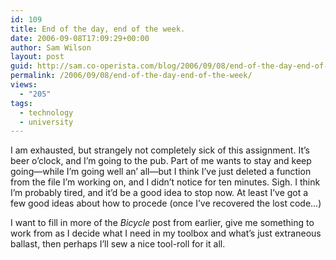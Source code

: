 ```yaml
---
id: 109
title: End of the day, end of the week.
date: 2006-09-08T17:09:29+00:00
author: Sam Wilson
layout: post
guid: http://sam.co-operista.com/blog/2006/09/08/end-of-the-day-end-of-the-week/
permalink: /2006/09/08/end-of-the-day-end-of-the-week/
views:
  - "205"
tags:
  - technology
  - university
---
```

I am exhausted, but strangely not completely sick of this assignment. It&#8217;s beer o&#8217;clock, and I&#8217;m going to the pub. Part of me wants to stay and keep going&mdash;while I&#8217;m going well an&#8217; all&mdash;but I think I&#8217;ve just deleted a function from the file I&#8217;m working on, and I didn&#8217;t notice for ten minutes. Sigh. I think I&#8217;m probably tired, and it&#8217;d be a good idea to stop now. At least I&#8217;ve got a few good ideas about how to procede (once I&#8217;ve recovered the lost code&hellip;)

I want to fill in more of the _Bicycle_ post from earlier, give me something to work from as I decide what I need in my toolbox and what&#8217;s just extraneous ballast, then perhaps I&#8217;ll sew a nice tool-roll for it all.